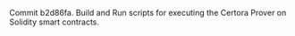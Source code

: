 Commit b2d86fa.                    Build and Run scripts for executing the Certora Prover on Solidity smart contracts.